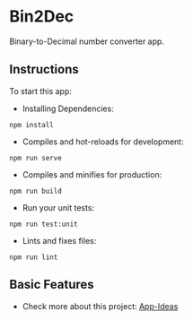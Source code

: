 # Bin2Dec

Binary-to-Decimal number converter app.

## Instructions

To start this app:

- Installing Dependencies:

```
npm install
```

- Compiles and hot-reloads for development:

```
npm run serve
```

- Compiles and minifies for production:

```
npm run build
```

- Run your unit tests:

```
npm run test:unit
```

- Lints and fixes files:

```
npm run lint
```

## Basic Features

- Check more about this project: [App-Ideas](https://github.com/florinpop17/app-ideas/blob/master/Projects/1-Beginner/Bin2Dec-App.md)
